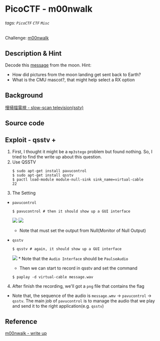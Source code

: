 # PicoCTF - m00nwalk
###### tags: `PicoCTF` `CTF` `Misc`
Challenge: [m00nwalk](https://play.picoctf.org/practice/challenge/26?category=4&page=3)

## Description & Hint
Decode this [message](https://jupiter.challenges.picoctf.org/static/fc1edf07742e98a480c6aff7d2546107/message.wav) from the moon.
Hint:
* How did pictures from the moon landing get sent back to Earth?
* What is the CMU mascot?, that might help select a RX option

## Background
[慢掃描電視 - slow-scan television(sstv)](https://zh.wikipedia.org/wiki/%E6%85%A2%E6%89%AB%E6%8F%8F%E7%94%B5%E8%A7%86#%E5%9C%A8%E8%88%AA%E5%A4%A9%E9%A2%86%E5%9F%9F%E7%9A%84%E6%97%A9%E6%9C%9F%E5%BA%94%E7%94%A8)

## Source code

## Exploit - qsstv + 
1. First, I thought it might be a `mp3stego` problem but found nothing. So, I tried to find the write up about this question.
2. Use QSSTV
    ```bash!
    $ sudo apt-get install pavucontrol
    $ sudo apt-get install qsstv
    $ pactl load-module module-null-sink sink_name=virtual-cable
    22
    ```
3. The Setting
* `pavucontrol`
    ```bsh!
    $ pavucontrol # then it should show up a GUI interface
    ```
    ![](https://i.imgur.com/yScUDWN.png)
    ![](https://i.imgur.com/BMQf2CP.png)
    * Note that must set the output from Null(Monitor of Null Output)

* `qsstv`
    ```bash!
    $ qsstv # again, it should show up a GUI interface
    ```
    ![](https://i.imgur.com/R3OYHMi.png)
        * Note that the `Audio Interface` should be `PaulseAudio`
    * Then we can start to record in qsstv and set the command
    ```bash!
    $ paplay -d virtual-cable message.wav
    ```

4. After finish the recording, we'll got a `png` file that contains the flag
* Note that, the sequence of the audio is `message.wmv` $\to$ `pavucontrol` $\to$ `qsstv`. The main job of `pavucontrol` is to manage the audio that we play and send it to the right application(e.g. `qsstv`)


## Reference
[m00nwalk - write up](https://github.com/Dvd848/CTFs/blob/master/2019_picoCTF/m00nwalk.md)